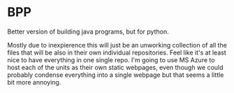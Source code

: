 # BPP
Better version of building java programs, but for python.

Mostly due to inexpierence this will just be an unworking collection of all the files that will be also in their own individual repositories. Feel like it's at least nice to have everything in one single repo. 
I'm going to use MS Azure to host each of the units as their own static webpages, even though we could probably condense everything into a single webpage but that seems a little bit more annoying.
